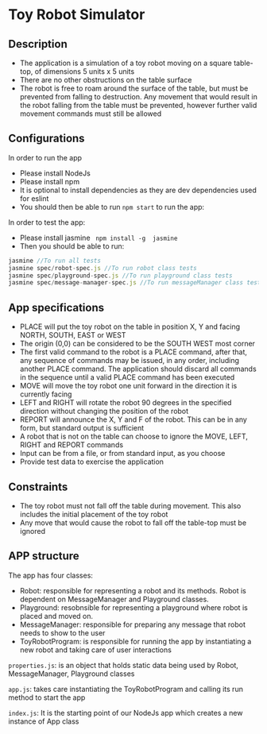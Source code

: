 # Toy Robot Simulator

## Description


* The application is a simulation of a toy robot moving on a square table-top, of dimensions 5 units x 5 units
* There are no other obstructions on the table surface
* The robot is free to roam around the surface of the table, but must be prevented from falling to destruction. Any movement that would result in the robot falling from the table must be prevented, however further valid movement commands must still be allowed

## Configurations

In order to run the app
* Please install NodeJs
* Please install npm
* It is optional to install dependencies as they are dev dependencies used for eslint
* You should then be able to run ```npm start``` to run the app:

In order to test the app:

* Please install jasmine
``` npm install -g  jasmine```
* Then you should be able to run:
```javascript
jasmine //To run all tests
jasmine spec/robot-spec.js //To run robot class tests
jasmine spec/playground-spec.js //To run playground class tests
jasmine spec/message-manager-spec.js //To run messageManager class tests
```

## App specifications

* PLACE will put the toy robot on the table in position X, Y and facing NORTH, SOUTH, EAST or WEST
* The origin (0,0) can be considered to be the SOUTH WEST most corner
* The first valid command to the robot is a PLACE command, after that, any sequence of commands may be issued, in any order, including another PLACE command. The application should discard all commands in the sequence until a valid PLACE command has been executed
* MOVE will move the toy robot one unit forward in the direction it is currently facing
* LEFT and RIGHT will rotate the robot 90 degrees in the specified direction without changing the position of the robot
* REPORT will announce the X, Y and F of the robot. This can be in any form, but standard output is sufficient
* A robot that is not on the table can choose to ignore the MOVE, LEFT, RIGHT and REPORT commands
* Input can be from a file, or from standard input, as you choose
* Provide test data to exercise the application

## Constraints

* The toy robot must not fall off the table during movement. This also includes the initial placement of the toy robot
* Any move that would cause the robot to fall off the table-top must be ignored

## APP structure

The app has four classes:
* Robot: responsible for representing a robot and its methods. Robot is dependent on MessageManager and Playground classes. 
* Playground: resobnsible for representing a playground where robot is placed and moved on. 
* MessageManager: responsible for preparing any message that robot needs to show to the user
* ToyRobotProgram: is responsible for running the app by instantiating a new robot and taking care of user interactions

```properties.js```: is an object that holds static data being used by Robot, MessageManager, Playground classes

```app.js```: takes care instantiating the ToyRobotProgram and calling its run method to start the app

```index.js```: It is the starting point of our NodeJs app which creates a new instance of App class